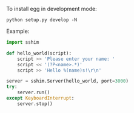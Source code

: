 To install egg in development mode:

```
python setup.py develop -N
```

Example:

```python
import sshim

def hello_world(script):
    script >> 'Please enter your name: '
    script << '(?P<name>.*)'
    script >> 'Hello %(name)s!\r\n'

server = sshim.Server(hello_world, port=3000)
try:
    server.run()
except KeyboardInterrupt:
    server.stop()
```
